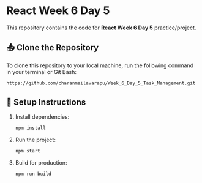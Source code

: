 # React Week 6 Day 5

This repository contains the code for **React Week 6 Day 5** practice/project.

## 📥 Clone the Repository

To clone this repository to your local machine, run the following command in your terminal or Git Bash:

```bash
https://github.com/charanmailavarapu/Week_6_Day_5_Task_Management.git
```
## 🚀 Setup Instructions

1. Install dependencies:
   ```bash
   npm install
   ```

2. Run the project:
   ```bash
   npm start
   ```

3. Build for production:
   ```bash
   npm run build
   ```
